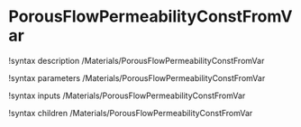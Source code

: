 # PorousFlowPermeabilityConstFromVar

!syntax description /Materials/PorousFlowPermeabilityConstFromVar

!syntax parameters /Materials/PorousFlowPermeabilityConstFromVar

!syntax inputs /Materials/PorousFlowPermeabilityConstFromVar

!syntax children /Materials/PorousFlowPermeabilityConstFromVar
